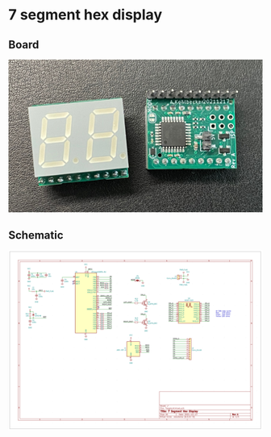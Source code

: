 # 7 segment hex display

## Board

![board](./images/board.jpg)

## Schematic

![schematic](./images/schematic.png)
